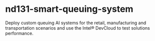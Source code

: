 # nd131-smart-queuing-system
Deploy custom queuing AI systems for the retail, manufacturing and transportation scenarios and use the Intel® DevCloud to test solutions performance.

